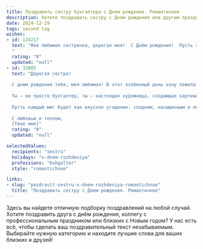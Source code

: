 ```yaml
---
title: Поздравить сестру бухгалтера c Днем рождения. Романтичное
description: Хотите поздравить сестру c Днем рождения или другим праздником? Наш ИИ создаст незабываемое поздравление, а вы обязательно выделитесь среди других.  
date: 2024-12-29
tags: second tag
wishes:
- id: 124217
  text: "Моя любимая сестричка, дорогая моя!  С Днём рождения!  Пусть этот день будет наполнен такой же яркой радостью и теплом, как лучи солнца, прорывающиеся сквозь облака.  Ты – удивительная женщина,  умная,  чуткая,  и  талантливая  бухгалтер,  способная  привести  в  порядок  даже  самые  сложные  финансовые  джунгли.  Но  больше  всего  я  ценю  твою  душу,  твою  нежность  и  нашу  крепкую  сестринскую  связь.  Пусть  твоя  жизнь  будет  наполнена  любовью,  счастьем  и  всеми  теми  прекрасными  вещами,  о  которых  ты  мечтаешь.  Я  тебя  очень  люблю!
  "
  rating: "0"
  updated: "null"
- id: 32085
  text: "Дорогая сестра!
  
  С днем рождения тебя, моя любимая! В этот особенный день хочу пожелать тебе океан счастья, который всегда будет переполнен яркими моментами и теплом родных душ. Пусть каждый новый день приносит с собой красоту и гармонию, как света кристаллов в сложных расчетах, которые ты так мастерски ведёшь.
  
  Ты — не просто бухгалтер, ты — настоящая художница, создающая картины из цифр и отчетов. Пусть твоя жизнь будет заполнена не только успешными балансами и благодарственными письмами, но и искренними моментами счастья, светлой любовью и нежными воспоминаниями.
  
  Пусть каждый миг будет как вкусное угощение: сладким, насыщенным и подаренным с душой. Я горжусь тем, что у меня есть такая умная, талантливая и заботливая сестра. Желаю тебе, чтобы в каждом отчете тебя окружали только радость и удача, ведь ты достойна самого лучшего!
  
  С любовью и теплом,
  [Твое имя]"
  rating: "0"
  updated: "null"

selectedValues:
  recipients: "sestru"
  holidays: "s-dnem-rozhdeniya"
  professions: "buhgalter"
  style: "romantichnoe"

links:
- slug: "pozdravit-sestru-s-dnem-rozhdeniya-romantichnoe"
  title: "Поздравить сестру c Днем рождения. Романтичное"
---
```


Здесь вы найдете отличную подборку поздравлений на любой случай.
Хотите поздравить друга с днём рождения, коллегу с профессиональным праздником или близких с Новым годом? У нас есть всё, чтобы сделать ваш поздравительный текст незабываемым. Выбирайте нужную категорию и находите лучшие слова для ваших близких и друзей!
